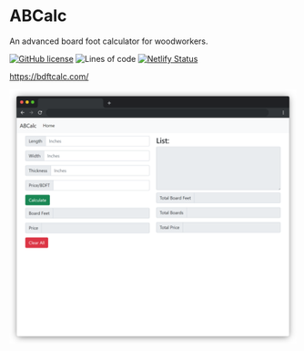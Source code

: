 # ABCalc
An advanced board foot calculator for woodworkers.

[![GitHub license](https://img.shields.io/github/license/Luciogc/ABCalc)](https://github.com/Luciogc/ABCalc/blob/main/LICENSE)
![Lines of code](https://img.shields.io/tokei/lines/github/Luciogc/ABCalc)
[![Netlify Status](https://api.netlify.com/api/v1/badges/d3260f93-3b01-4f82-b10b-a4a56878e4e1/deploy-status)](https://app.netlify.com/sites/bdftcalc/deploys)

https://bdftcalc.com/

<img src="screenshots\homepage.png">
